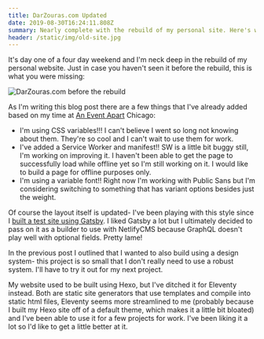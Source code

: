 ```yaml
---
title: DarZouras.com Updated
date: 2019-08-30T16:24:11.808Z
summary: Nearly complete with the rebuild of my personal site. Here's what's different.
header: /static/img/old-site.jpg
---
```

It's day one of a four day weekend and I'm neck deep in the rebuild of my personal website. Just in case you haven't seen it before the rebuild, this is what you were missing:

![DarZouras.com before the rebuild](/static/img/old-site.jpg "DarZouras.com before the rebuild")

As I'm writing this blog post there are a few things that I've already added based on my time at [An Event Apart](https://aneventapart.com) Chicago:

* I'm using CSS variables!!! I can't believe I went so long not knowing about them. They're so cool and I can't wait to use them for work.
* I've added a Service Worker and manifest!! SW is a little bit buggy still, I'm working on improving it. I haven't been able to get the page to successfully load while offline yet so I'm still working on it. I would like to build a page for offline purposes only.
* I'm using a variable font!! Right now I'm working with Public Sans but I'm considering switching to something that has variant options besides just the weight.

Of course the layout itself is updated- I've been playing with this style since I [built a test site using Gatsby](https://darzouras-gatsby.netlify.com). I liked Gatsby a lot but I ultimately decided to pass on it as a builder to use with NetlifyCMS because GraphQL doesn't play well with optional fields. Pretty lame!

In the previous post I outlined that I wanted to also build using a design system- this project is so small that I don't really need to use a robust system. I'll have to try it out for my next project.

My website used to be built using Hexo, but I've ditched it for Eleventy instead. Both are static site generators that use templates and compile into static html files, Eleventy seems more streamlined to me (probably because I built my Hexo site off of a default theme, which makes it a little bit bloated) and I've been able to use it for a few projects for work. I've been liking it a lot so I'd like to get a little better at it.
